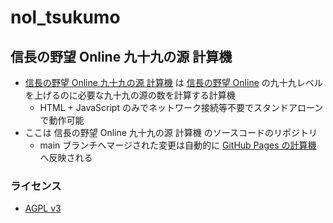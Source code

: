# nol_tsukumo

## 信長の野望 Online 九十九の源 計算機

- [信長の野望 Online 九十九の源 計算機](https://minorusekine.github.io/nol_tsukumo/) は [信長の野望 Online](https://www.gamecity.ne.jp/nol/) の九十九レベルを上げるのに必要な九十九の源の数を計算する計算機
  - HTML + JavaScript のみでネットワーク接続等不要でスタンドアローンで動作可能
- ここは 信長の野望 Online 九十九の源 計算機 のソースコードのリポジトリ
  - main ブランチへマージされた変更は自動的に [GitHub Pages の計算機](https://minorusekine.github.io/nol_tsukumo/) へ反映される

### ライセンス

- [AGPL v3](LICENSE)
